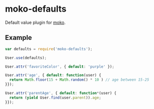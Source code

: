 # moko-defaults

Default value plugin for [moko](https://github.com/mokojs/moko).

## Example

```js
var defaults = require('moko-defaults');

User.use(defaults);

User.attr('favoriteColor', { default: 'purple' });

User.attr('age', { default: function(user) {
  return Math.floor(15 + Math.random() * 10 ) // age between 15-25
}});

User.attr('parentAge', { default: function*(user) {
  return (yield User.find(user.parent)).age;
}});
```
